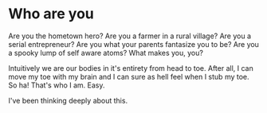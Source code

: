 # Who are you
Are you the hometown hero? Are you a farmer in a rural village? Are you a serial entrepreneur? Are you what your parents fantasize you to be? Are you a spooky lump of self aware atoms? What makes you, you?

Intuitively we are our bodies in it's entirety from head to toe. After all, I can move my toe with my brain and I can sure as hell feel when I stub my toe. So ha! That's who I am. Easy.

I've been thinking deeply about this. 



<!--stackedit_data:
eyJoaXN0b3J5IjpbMjA5MzU0NDgwNSwtMTM2MzA2NDU4NV19
-->